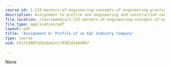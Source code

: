 ```yaml
---
course_id: 1-133-masters-of-engineering-concepts-of-engineering-practice-fall-2007
description: Assignment to profile and engineering and construction company.
file_location: /coursemedia/1-133-masters-of-engineering-concepts-of-engineering-practice-fall-2007/e51f1480f3d3adae2cc7d381d1444067_assign_6.pdf
file_type: application/pdf
layout: pdf
title: 'Assignment 6: Profile of an E&C Industry Company'
type: course
uid: e51f1480f3d3adae2cc7d381d1444067

---
```

None
